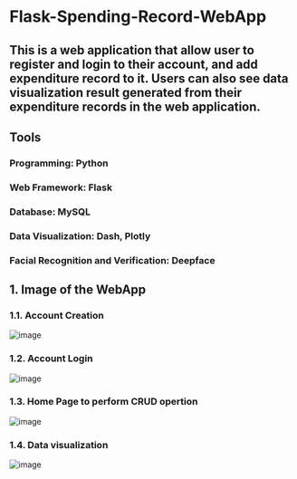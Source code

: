 # Flask-Spending-Record-WebApp
## This is a web application that allow user to register and login to their account, and add expenditure record to it. Users can also see data visualization result generated from their expenditure records in the web application.  

## Tools
### Programming: Python
### Web Framework: Flask
### Database: MySQL
### Data Visualization: Dash, Plotly
### Facial Recognition and Verification: Deepface 

## 1. Image of the WebApp
### 1.1. Account Creation
![image](https://github.com/JamesHTLam/Flask-Spending-Record-WebApp/assets/98861373/bebf7d13-65f7-4c27-97fc-e136b4fc93e1)
### 1.2. Account Login
![image](https://github.com/JamesHTLam/Flask-Spending-Record-WebApp/assets/98861373/25a4c9dc-7a95-4c90-a07a-f21510279c57)
### 1.3. Home Page to perform CRUD opertion
![image](https://github.com/JamesHTLam/Flask-Spending-Record-WebApp/assets/98861373/c37c238a-6b95-455f-b239-187c4e710842)
### 1.4. Data visualization
![image](https://github.com/JamesHTLam/Flask-Spending-Record-WebApp/assets/98861373/28575ba7-5a9b-4ca8-b557-50513ab2bd38)

